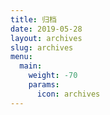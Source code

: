 ```yaml
---
title: 归档
date: 2019-05-28
layout: archives
slug: archives
menu:
  main:
    weight: -70
    params:
      icon: archives
---
```

